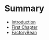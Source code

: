 # Summary

* [Introduction](README.md)
* [First Chapter](chapter1.md)
* [FactoryBean](factorybean.md)

